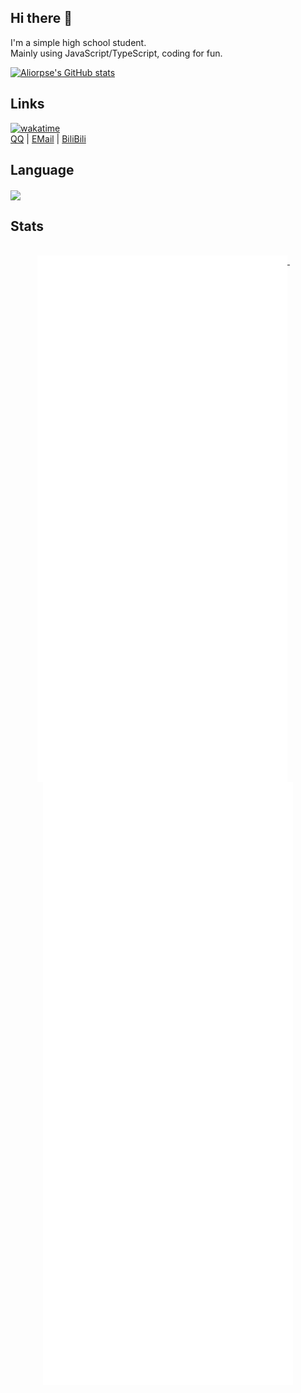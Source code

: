 ## Hi there 👋
I'm a simple high school student.<br/>
Mainly using JavaScript/TypeScript, coding for fun.

[![Aliorpse's GitHub stats](https://github-readme-stats.vercel.app/api?username=Aliorpse&theme=radical)](https://github.com/anuraghazra/github-readme-stats)

## Links
[![wakatime](https://wakatime.com/badge/user/cb6fb72d-2af0-4b6e-b6f5-5a9e4c7d1760.svg)](https://wakatime.com/@cb6fb72d-2af0-4b6e-b6f5-5a9e4c7d1760)<br/>
[QQ](https://wpa.qq.com/msgrd?v=3&uin=3521766148&site=qqq&menu=yes) | [EMail](aliorpse@qq.com) | [BiliBili](https://space.bilibili.com/1151049707)

## Language
<img align="center" src="https://github-readme-stats.vercel.app/api/wakatime?username=Aliorpse&layout=compact&theme=dracula&hide_border=true">

## Stats
<p align="center">
  
  <br/>
  <a href="https://github.com/Aliorpse">
    <img width="400" align="top" src="https://github.com/Aliorpse/Aliorpse/blob/main/left.svg" />
  </a>
  &emsp;
  <a href="https://github.com/Aliorpse">
    <img width="400" align="top" src="https://github.com/Aliorpse/Aliorpse/blob/main/right.svg" />
  </a>
</p>
